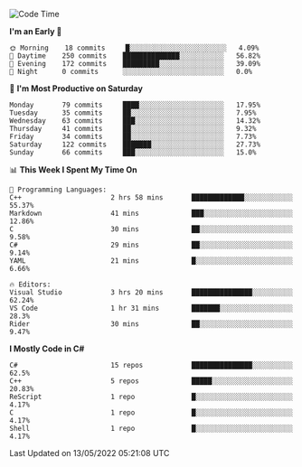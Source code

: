 <!--START_SECTION:waka-->
![Code Time](http://img.shields.io/badge/Code%20Time-781%20hrs%2059%20mins-blue)

**I'm an Early 🐤** 

```text
🌞 Morning    18 commits     █░░░░░░░░░░░░░░░░░░░░░░░░   4.09% 
🌆 Daytime    250 commits    ██████████████░░░░░░░░░░░   56.82% 
🌃 Evening    172 commits    █████████░░░░░░░░░░░░░░░░   39.09% 
🌙 Night      0 commits      ░░░░░░░░░░░░░░░░░░░░░░░░░   0.0%

```
📅 **I'm Most Productive on Saturday** 

```text
Monday       79 commits     ████░░░░░░░░░░░░░░░░░░░░░   17.95% 
Tuesday      35 commits     ██░░░░░░░░░░░░░░░░░░░░░░░   7.95% 
Wednesday    63 commits     ███░░░░░░░░░░░░░░░░░░░░░░   14.32% 
Thursday     41 commits     ██░░░░░░░░░░░░░░░░░░░░░░░   9.32% 
Friday       34 commits     ██░░░░░░░░░░░░░░░░░░░░░░░   7.73% 
Saturday     122 commits    ███████░░░░░░░░░░░░░░░░░░   27.73% 
Sunday       66 commits     ███░░░░░░░░░░░░░░░░░░░░░░   15.0%

```


📊 **This Week I Spent My Time On** 

```text
💬 Programming Languages: 
C++                      2 hrs 58 mins       █████████████░░░░░░░░░░░░   55.37% 
Markdown                 41 mins             ███░░░░░░░░░░░░░░░░░░░░░░   12.86% 
C                        30 mins             ██░░░░░░░░░░░░░░░░░░░░░░░   9.58% 
C#                       29 mins             ██░░░░░░░░░░░░░░░░░░░░░░░   9.14% 
YAML                     21 mins             █░░░░░░░░░░░░░░░░░░░░░░░░   6.66%

🔥 Editors: 
Visual Studio            3 hrs 20 mins       ███████████████░░░░░░░░░░   62.24% 
VS Code                  1 hr 31 mins        ███████░░░░░░░░░░░░░░░░░░   28.3% 
Rider                    30 mins             ██░░░░░░░░░░░░░░░░░░░░░░░   9.47%

```

**I Mostly Code in C#** 

```text
C#                       15 repos            ███████████████░░░░░░░░░░   62.5% 
C++                      5 repos             █████░░░░░░░░░░░░░░░░░░░░   20.83% 
ReScript                 1 repo              █░░░░░░░░░░░░░░░░░░░░░░░░   4.17% 
C                        1 repo              █░░░░░░░░░░░░░░░░░░░░░░░░   4.17% 
Shell                    1 repo              █░░░░░░░░░░░░░░░░░░░░░░░░   4.17%

```



 Last Updated on 13/05/2022 05:21:08 UTC
<!--END_SECTION:waka-->
